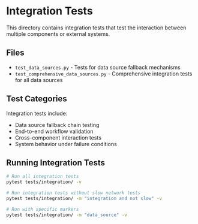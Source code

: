 # Integration Tests

This directory contains integration tests that test the interaction between multiple components or external systems.

## Files

- `test_data_sources.py` - Tests for data source fallback mechanisms
- `test_comprehensive_data_sources.py` - Comprehensive integration tests for all data sources

## Test Categories

Integration tests include:
- Data source fallback chain testing
- End-to-end workflow validation
- Cross-component interaction tests
- System behavior under failure conditions

## Running Integration Tests

```bash
# Run all integration tests
pytest tests/integration/ -v

# Run integration tests without slow network tests
pytest tests/integration/ -m "integration and not slow" -v

# Run with specific markers
pytest tests/integration/ -m "data_source" -v
```
